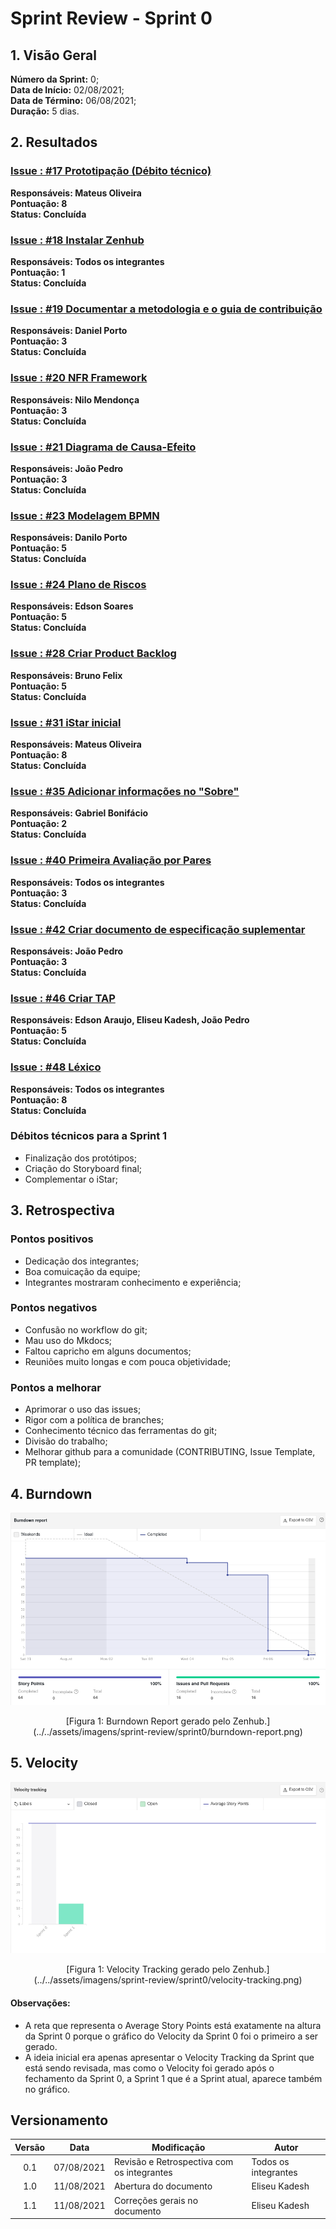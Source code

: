 # Sprint Review - Sprint 0
 
## 1. Visão Geral
**Número da Sprint:** 0;<br>
**Data de Início:** 02/08/2021;<br>
**Data de Término:** 06/08/2021;<br>
**Duração:** 5 dias.<br>
 
## 2. Resultados

### [**Issue : #17 Prototipação (Débito técnico)**](https://github.com/UnBArqDsw2021-1/2021.1_G6_Curumim/issues/17)
 **Responsáveis: Mateus Oliveira**<br>
 **Pontuação: 8**<br>
 **Status: Concluída**<br>
 
### [**Issue : #18 Instalar Zenhub**](https://github.com/UnBArqDsw2021-1/2021.1_G6_Curumim/issues/18)
 **Responsáveis: Todos os integrantes**<br>
 **Pontuação: 1**<br>
 **Status: Concluída**<br>
 
### [**Issue : #19 Documentar a metodologia e o guia de contribuição**](https://github.com/UnBArqDsw2021-1/2021.1_G6_Curumim/issues/19)
 **Responsáveis: Daniel Porto<br>**
 **Pontuação: 3<br>**
 **Status: Concluída<br>**
 
### [**Issue : #20 NFR Framework**](https://github.com/UnBArqDsw2021-1/2021.1_G6_Curumim/issues/20)
 **Responsáveis: Nilo Mendonça**<br>
 **Pontuação: 3**<br>
 **Status: Concluída**<br>
 
### [**Issue : #21 Diagrama de Causa-Efeito**](https://github.com/UnBArqDsw2021-1/2021.1_G6_Curumim/issues/21)
 **Responsáveis: João Pedro**<br>
 **Pontuação: 3**<br>
 **Status: Concluída**<br>
 
### [**Issue : #23 Modelagem BPMN**](https://github.com/UnBArqDsw2021-1/2021.1_G6_Curumim/issues/23)
 **Responsáveis: Danilo Porto**<br>
 **Pontuação: 5**<br>
 **Status: Concluída**<br>
 
### [**Issue : #24 Plano de Riscos**](https://github.com/UnBArqDsw2021-1/2021.1_G6_Curumim/issues/24)
 **Responsáveis: Edson Soares**<br>
 **Pontuação: 5**<br>
 **Status: Concluída**<br>
 
### [**Issue : #28 Criar Product Backlog**](https://github.com/UnBArqDsw2021-1/2021.1_G6_Curumim/issues/28)
 **Responsáveis: Bruno Felix**<br>
 **Pontuação: 5**<br>
 **Status: Concluída**<br>
 
### [**Issue : #31 iStar inicial**](https://github.com/UnBArqDsw2021-1/2021.1_G6_Curumim/issues/31)
 **Responsáveis: Mateus Oliveira**<br>
 **Pontuação: 8**<br>
 **Status: Concluída**<br>
 
### [**Issue : #35 Adicionar informações no "Sobre"**](https://github.com/UnBArqDsw2021-1/2021.1_G6_Curumim/issues/35)
 **Responsáveis: Gabriel Bonifácio**<br>
 **Pontuação: 2**<br>
 **Status: Concluída**<br>
 
### [**Issue : #40 Primeira Avaliação por Pares**](https://github.com/UnBArqDsw2021-1/2021.1_G6_Curumim/issues/40)
 **Responsáveis: Todos os integrantes**<br>
 **Pontuação: 3**<br>
 **Status: Concluída**<br>
 
### [**Issue : #42 Criar documento de especificação suplementar**](https://github.com/UnBArqDsw2021-1/2021.1_G6_Curumim/issues/42)
 **Responsáveis: João Pedro**<br>
 **Pontuação: 3**<br>
 **Status: Concluída**<br>
 
### [**Issue : #46 Criar TAP**](https://github.com/UnBArqDsw2021-1/2021.1_G6_Curumim/issues/46)
 **Responsáveis: Edson Araujo, Eliseu Kadesh, João Pedro**<br>
 **Pontuação: 5**<br>
 **Status: Concluída**<br>
 
### [**Issue : #48 Léxico**](https://github.com/UnBArqDsw2021-1/2021.1_G6_Curumim/issues/48)
 **Responsáveis: Todos os integrantes**<br>
 **Pontuação: 8**<br>
 **Status: Concluída**<br>

### **Débitos técnicos para a Sprint 1**
 - Finalização dos protótipos;
 - Criação do Storyboard final;
 - Complementar o iStar;

## 3. Retrospectiva
 
### **Pontos positivos**
 - Dedicação dos integrantes;
 - Boa comuicação da equipe;
 - Integrantes mostraram conhecimento e experiência;
 
### **Pontos negativos**
 - Confusão no workflow do git;
 - Mau uso do Mkdocs;
 - Faltou capricho em alguns documentos;
 - Reuniões muito longas e com pouca objetividade;
  
### **Pontos a melhorar**
 - Aprimorar o uso das issues;
 - Rigor com a política de branches;
 - Conhecimento técnico das ferramentas do git;
 - Divisão do trabalho;
 - Melhorar github para a comunidade (CONTRIBUTING, Issue Template, PR template);
 
## 4. Burndown
![Burndown Report](../../assets/imagens/sprint-review/sprint0/burndown-report.png)
<center>[Figura 1: Burndown Report gerado pelo Zenhub.](../../assets/imagens/sprint-review/sprint0/burndown-report.png)</center>
 
## 5. Velocity
![Velocity Tracking](../../assets/imagens/sprint-review/sprint0/velocity-tracking.png)
<center>[Figura 1: Velocity Tracking gerado pelo Zenhub.](../../assets/imagens/sprint-review/sprint0/velocity-tracking.png)</center>

#### **Observações**:<br> 
- A reta que representa o Average Story Points está exatamente na altura da Sprint 0 porque o gráfico do Velocity da Sprint 0 foi o primeiro a ser gerado.<br>
- A ideia inicial era apenas apresentar o Velocity Tracking da Sprint que está sendo revisada, mas como o Velocity foi gerado após o fechamento da Sprint 0, a Sprint 1 que é a Sprint atual, aparece também no gráfico.

## Versionamento
| Versão | Data | Modificação | Autor |
|:-:|--|--|--|
|0.1|07/08/2021| Revisão e Retrospectiva com os integrantes | Todos os integrantes |
|1.0|11/08/2021| Abertura do documento | Eliseu Kadesh |
|1.1|11/08/2021| Correções gerais no documento | Eliseu Kadesh |